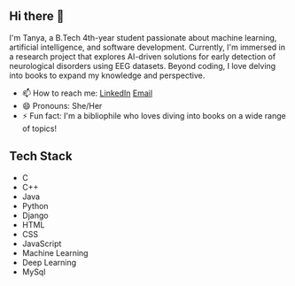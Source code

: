 ## Hi there 👋
I'm Tanya, a B.Tech 4th-year student passionate about machine learning, artificial intelligence, and software development. Currently, I'm immersed in a research project that explores AI-driven solutions for early detection of neurological disorders using EEG datasets. Beyond coding, I love delving into books to expand my knowledge and perspective.

- 📫 How to reach me: [LinkedIn](https://www.linkedin.com/in/tanya-singh-905811248/) [Email](tanyamarch2003@gmail.com)
- 😄 Pronouns: She/Her
- ⚡ Fun fact: I'm a bibliophile who loves diving into books on a wide range of topics!

## Tech Stack
- C
- C++
- Java
- Python
- Django
- HTML
- CSS
- JavaScript
- Machine Learning
- Deep Learning
- MySql

